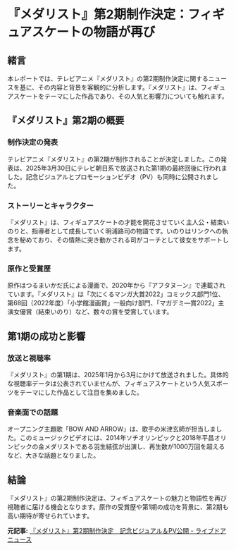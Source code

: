 # 『メダリスト』第2期制作決定：フィギュアスケートの物語が再び

## 緒言

本レポートでは、テレビアニメ『メダリスト』の第2期制作決定に関するニュースを基に、その内容と背景を客観的に分析します。『メダリスト』は、フィギュアスケートをテーマにした作品であり、その人気と影響力についても触れます。

## 『メダリスト』第2期の概要

### 制作決定の発表

テレビアニメ『メダリスト』の第2期が制作されることが決定しました。この発表は、2025年3月30日にテレビ朝日系で放送された第1期の最終回後に行われました。記念ビジュアルとプロモーションビデオ（PV）も同時に公開されました。

### ストーリーとキャラクター

『メダリスト』は、フィギュアスケートの才能を開花させていく主人公・結束いのりと、指導者として成長していく明浦路司の物語です。いのりはリンクへの執念を秘めており、その情熱に突き動かされる司がコーチとして彼女をサポートします。

### 原作と受賞歴

原作はつるまいかだ氏による漫画で、2020年から『アフタヌーン』で連載されています。『メダリスト』は「次にくるマンガ大賞2022」コミックス部門1位、第68回（2022年度）「小学館漫画賞」一般向け部門、「マガデミ―賞2022」主演女優賞（結束いのり）など、数々の賞を受賞しています。

## 第1期の成功と影響

### 放送と視聴率

『メダリスト』の第1期は、2025年1月から3月にかけて放送されました。具体的な視聴率データは公表されていませんが、フィギュアスケートという人気スポーツをテーマにした作品として注目を集めました。

### 音楽面での話題

オープニング主題歌「BOW AND ARROW」は、歌手の米津玄師が担当しました。このミュージックビデオには、2014年ソチオリンピックと2018年平昌オリンピックの金メダリストである羽生結弦が出演し、再生数が1000万回を超えるなど、大きな話題となりました。

## 結論

『メダリスト』の第2期制作決定は、フィギュアスケートの魅力と物語性を再び視聴者に届ける機会となります。原作の受賞歴や第1期の成功を背景に、第2期も高い期待が寄せられています。

**元記事:** [『メダリスト』第2期制作決定　記念ビジュアル＆PV公開 - ライブドアニュース](https://news.livedoor.com/article/detail/28449415/)